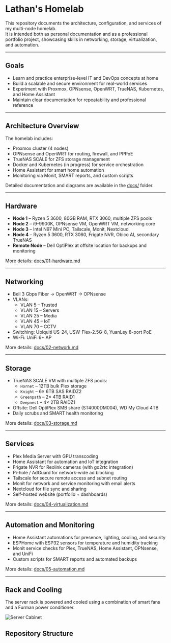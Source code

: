 # Lathan's Homelab

This repository documents the architecture, configuration, and services of my multi-node homelab.  
It is intended both as personal documentation and as a professional portfolio project, showcasing skills in networking, storage, virtualization, and automation.  

---

## Goals
- Learn and practice enterprise-level IT and DevOps concepts at home  
- Build a scalable and secure environment for real-world services  
- Experiment with Proxmox, OPNsense, OpenWRT, TrueNAS, Kubernetes, and Home Assistant  
- Maintain clear documentation for repeatability and professional reference  

---

## Architecture Overview
The homelab includes:  
- Proxmox cluster (4 nodes)  
- OPNsense and OpenWRT for routing, firewall, and PPPoE  
- TrueNAS SCALE for ZFS storage management  
- Docker and Kubernetes (in progress) for service orchestration  
- Home Assistant for smart home automation  
- Monitoring via Monit, SMART reports, and custom scripts  

Detailed documentation and diagrams are available in the [docs/](./docs) folder.  

---

## Hardware
- **Node 1** – Ryzen 5 3600, 80GB RAM, RTX 3060, multiple ZFS pools  
- **Node 2** – i9-9900K, OPNsense VM, OpenWRT VM, networking core  
- **Node 3** – Intel N97 Mini PC, Tailscale, Monit, Nextcloud  
- **Node 4** – Ryzen 5 3600, RTX 3060, Frigate NVR, Obico AI, secondary TrueNAS  
- **Remote Node** – Dell OptiPlex at offsite location for backups and monitoring  

More details: [docs/01-hardware.md](./docs/01-hardware.md)  

---

## Networking
- Bell 3 Gbps Fiber → OpenWRT → OPNsense  
- VLANs:  
  - VLAN 5 – Trusted  
  - VLAN 15 – Servers  
  - VLAN 25 – Media  
  - VLAN 45 – IoT  
  - VLAN 70 – CCTV  
- Switching: Ubiquiti US-24, USW-Flex-2.5G-8, YuanLey 8-port PoE  
- Wi-Fi: UniFi 6+ AP  

More details: [docs/02-network.md](./docs/02-network.md)  

---

## Storage
- TrueNAS SCALE VM with multiple ZFS pools:  
  - `Hornet` – 12TB bulk Plex storage  
  - `Knight` – 6× 6TB SAS RAIDZ2  
  - `Greenpath` – 2× 4TB RAID1  
  - `Deepnest` – 4× 2TB RAIDZ1  
- Offsite: Dell OptiPlex SMB share (ST4000DM004), WD My Cloud 4TB  
- Daily scrubs and SMART health monitoring  

More details: [docs/03-storage.md](./docs/03-storage.md)  

---

## Services
- Plex Media Server with GPU transcoding  
- Home Assistant for automation and IoT integration  
- Frigate NVR for Reolink cameras (with go2rtc integration)  
- Pi-hole / AdGuard for network-wide ad blocking  
- Tailscale for secure remote access and subnet routing  
- Monit for network and service monitoring with email alerts  
- Nextcloud for file sync and sharing  
- Self-hosted website (portfolio + dashboards)  

More details: [docs/04-virtualization.md](./docs/04-virtualization.md)  

---

## Automation and Monitoring
- Home Assistant automations for presence, lighting, cooling, and security  
- ESPHome with ESP32 sensors for temperature and humidity tracking  
- Monit service checks for Plex, TrueNAS, Home Assistant, OPNsense, and UniFi  
- Custom scripts for SMART reports and automated backups  

More details: [docs/05-automation.md](./docs/05-automation.md)  

---
## Rack and Cooling

The server rack is powered and cooled using a combination of smart fans and a Furman power conditioner.  

![Server Cabinet](pictures/server-cabinet.jpg)

## Repository Structure
